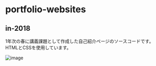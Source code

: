 # portfolio-websites

## in-2018

1年次の春に講義課題として作成した自己紹介ページのソースコードです。
HTMLとCSSを使用しています。

![image](https://user-images.githubusercontent.com/45355440/107138934-fdbe1c80-695a-11eb-822f-5f688e087b8b.png)
